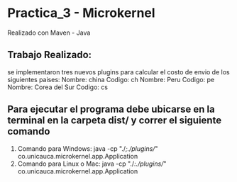# Practica_3 - Microkernel 

Realizado con Maven - Java

## Trabajo Realizado:
se implementaron tres nuevos plugins para calcular el costo de envio de los siguientes paises:
Nombre: china         Codigo: ch
Nombre: Peru          Codigo: pe
Nombre: Corea del Sur Codigo: cs

## Para ejecutar el programa debe ubicarse en la terminal en la carpeta dist/ y correr el siguiente comando

1. Comando para Windows:
java -cp "./*;./plugins/*" co.unicauca.microkernel.app.Application
2. Comando para Linux o Mac:
java -cp "./*:./plugins/*" co.unicauca.microkernel.app.Application
